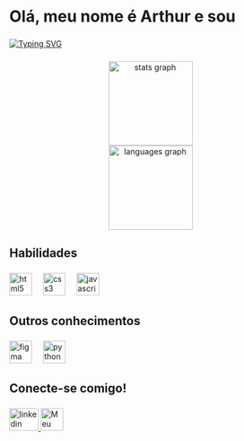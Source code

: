 <h1 align="left">Olá,  meu nome é Arthur e sou</h1>

###

<a href="https://git.io/typing-svg"><img src="https://readme-typing-svg.demolab.com?font=Readex+Pro&size=30&duration=5500&pause=1000&color=A2D2FA&center=falso&vCenter=falso&repeat=verdadeiro&random=falso&width=435&lines=Desenvolvedor+Front-end!" alt="Typing SVG" /></a>

###




<div align="center">
  <img src="https://github-readme-stats.vercel.app/api?username=ArthMoreira&hide_title=false&hide_rank=false&show_icons=true&include_all_commits=false&count_private=false&disable_animations=false&theme=github_dark&locale=en&hide_border=false&order=1" height="150" alt="stats graph" /> <br>
  <img src="https://github-readme-stats.vercel.app/api/top-langs?username=ArthMoreira&locale=en&hide_title=false&layout=compact&card_width=320&langs_count=5&theme=github_dark&hide_border=true&order=2" height="150" alt="languages graph"  />
</div>

###

<h2 align="left">Habilidades</h2>

###

<div align="left">
  <img src="https://cdn.jsdelivr.net/gh/devicons/devicon/icons/html5/html5-original.svg" height="40" alt="html5 logo"  />
  <img width="12" />
  <img src="https://cdn.jsdelivr.net/gh/devicons/devicon/icons/css3/css3-original.svg" height="40" alt="css3 logo"  />
  <img width="12" />
  <img src="https://cdn.jsdelivr.net/gh/devicons/devicon/icons/javascript/javascript-original.svg" height="40" alt="javascript logo"  />
</div>

###

<h2 align="left">Outros conhecimentos</h2>

###

<div align="left">
  <img src="https://cdn.jsdelivr.net/gh/devicons/devicon/icons/figma/figma-original.svg" height="40" alt="figma logo"  />
  <img width="12" />
  <img src="https://cdn.jsdelivr.net/gh/devicons/devicon/icons/python/python-original.svg" height="40" alt="python logo"  />
</div>

###

<h2 align="left">Conecte-se comigo!</h2>

###

<div align="left">
  <a href="https://www.linkedin.com/in/thurmoreira/" target="_blank">
    <img src="https://raw.githubusercontent.com/maurodesouza/profile-readme-generator/master/src/assets/icons/social/linkedin/default.svg" width="52" height="40" alt="linkedin logo"  />
  </a>
  <a href="https://meu-portfolio-gules-theta.vercel.app/" target="_blank">
 <img height="40em" src="https://img.shields.io/badge/Meu%20Portifolio-A2D2FA?style=for-the-badge&logo=Portifolio&logoColor=000" alt="Meu Portfólio">

  </a>
</div>

###
